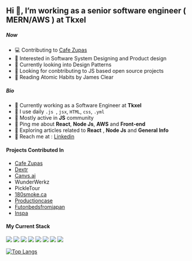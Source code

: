 ## Hi 👋, I’m working as a senior software engineer ( MERN/AWS ) at **Tkxel** 



##### Now

- 💻 Contributing to [Cafe Zupas](https://github.com/CafeZupas/cafezupas_rewrite_frontend)
- 🚀 Interested in Software System Designing and Product design
- 🌱 Currently looking into Design Patterns 
- 💞️ Looking for conbtributing to JS based open source projects
- 📖 Reading Atomic Habits by James Clear



##### Bio

- 💼 Currently working as a Software Engineer at **Tkxel**
- 📆 I use daily ```.js ```, ```jsx```, ```HTML```, ```css```, ```.yml```
- 🦻 Mostly active in **JS** community
- 📢 Ping me about **React**, **Node Js**, **AWS** and **Front-end**
- 🧠 Exploring articles related to **React** , **Node Js** and **General Info**
- 🚀 Reach me at : [Linkedin](https://www.linkedin.com/in/talhajafar/)


#### Projects Contributed In
- [Cafe Zupas](https://cafezupas.com/)
- [Dextr](https://dextr.cloud)
- [Canvs.ai](https://canvs.ai)
- WunderWerkz
- PickleTour
- [180smoke.ca](https:180smoke.ca)
- [Productioncase](https://productioncase.com/)
- [Futonbedsfromjapan](https://www.futonbedsfromjapan.com/)
- [Inspa](https://inspa.com/)


#### My Current Stack

<img src="https://img.icons8.com/plasticine/80/000000/react.png"/> <img src="https://img.icons8.com/fluency/80/000000/node-js.png"/> <img src="https://img.icons8.com/color/80/000000/javascript--v1.png"/> <img src="https://img.icons8.com/color/80/000000/mongodb.png"/> <img src="https://img.icons8.com/color/80/000000/amazon-web-services.png"/> <img src="https://img.icons8.com/color/80/000000/git.png"/> <img src="https://img.icons8.com/color/80/000000/html-5--v1.png"/> <img src="https://img.icons8.com/color/80/000000/css3.png"/> 


<!---
#### Profile


![Talha's GitHub stats](https://github-readme-stats.vercel.app/api?username=TalhaJafar&count_private=true&show_icons=true&theme=slateorange&include_all_commits=true)
--->
[![Top Langs](https://github-readme-stats.vercel.app/api/top-langs/?username=TalhaJafar&layout=compact&show_icons=true&theme=slateorange)](https://github.com/TalhaJafar/github-readme-stats)




<!---
TalhaJafar/TalhaJafar is a ✨ special ✨ repository because its `README.md` (this file) appears on your GitHub profile.
You can click the Preview link to take a look at your changes.
--->
<!-- [![Talha's GitHub stats](https://github-readme-stats.vercel.app/api?username=TalhaJafar)](https://github.com/TalhaJafar/github-readme-stats) -->
